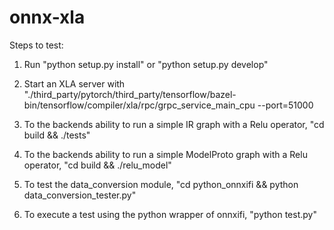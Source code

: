 # onnx-xla

Steps to test:

1. Run "python setup.py install" or "python setup.py develop"

2. Start an XLA server with "./third_party/pytorch/third_party/tensorflow/bazel-bin/tensorflow/compiler/xla/rpc/grpc_service_main_cpu --port=51000

3. To the backends ability to run a simple IR graph with a Relu operator, "cd build && ./tests"

4. To the backends ability to run a simple ModelProto graph with a Relu operator, "cd build && ./relu_model" 

5. To test the data_conversion module, "cd python_onnxifi && python data_conversion_tester.py"

6. To execute a test using the python wrapper of onnxifi, "python test.py"
